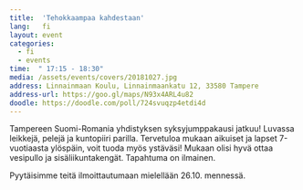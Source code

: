 ```yaml
---
title:  'Tehokkaampaa kahdestaan'
lang:   fi
layout: event
categories:
  - fi
  - events
time:  " 17:15 - 18:30"
media: /assets/events/covers/20181027.jpg
address: Linnainmaan Koulu, Linnainmaankatu 12, 33580 Tampere
address-url: https://goo.gl/maps/N93x4ARL4u82
doodle: https://doodle.com/poll/724svuqzp4etdi4d
---
```


Tampereen Suomi-Romania yhdistyksen syksyjumppakausi jatkuu! Luvassa leikkejä, pelejä ja kuntopiiri parilla. Tervetuloa mukaan aikuiset ja lapset 7-vuotiaasta ylöspäin, voit tuoda myös ystäväsi! Mukaan olisi hyvä ottaa vesipullo ja sisäliikuntakengät. Tapahtuma on ilmainen.

Pyytäisimme teitä ilmoittautumaan mielellään 26.10. mennessä.